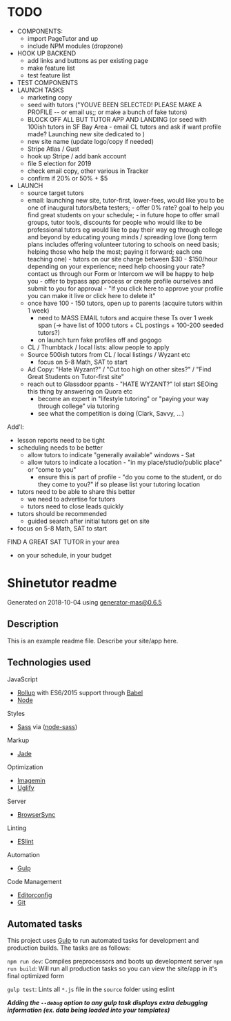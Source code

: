 # TODO

- COMPONENTS: 
  - import PageTutor and up
  - include NPM modules (dropzone)
- HOOK UP BACKEND
  - add links and buttons as per existing page
  - make feature list
  - test feature list
- TEST COMPONENTS
- LAUNCH TASKS
  - marketing copy
  - seed with tutors ("YOUVE BEEN SELECTED! PLEASE MAKE A PROFILE -- or email us;; or make a bunch of fake tutors)
  - BLOCK OFF ALL BUT TUTOR APP AND LANDING (or seed with 100ish tutors in SF Bay Area - email CL tutors and ask if want profile made? Launching new site dedicated to )
  - new site name (update logo/copy if needed)
  - Stripe Atlas / Gust
  - hook up Stripe / add bank account
  - file S election for 2019
  - check email copy, other various in Tracker
  - confirm if 20% or 50% + $5
- LAUNCH
  - source target tutors
  - email: launching new site, tutor-first, lower-fees, would like you to be one of inaugural tutors/beta testers;
            - offer 0% rate? goal to help you find great students on your schedule;
            - in future hope to offer small groups, tutor tools, discounts for people who would like to be professional tutors
              eg would like to pay their way eg through college and beyond by educating young minds / spreading love
              (long term plans includes offering volunteer tutoring to schools on need basis; helping those who help the most; paying it forward; each one teaching one)
            - tutors on our site charge between $30 - $150/hour depending on your experience; need help choosing your rate? contact us through our Form or Intercom we will be happy to help you
            - offer to bypass app process or create profile ourselves and submit to you for approval - "If you click here to approve your profile you can make it live or click here to delete it"
  - once have 100 - 150 tutors, open up to parents (acquire tutors within 1 week)
    - need to MASS EMAIL tutors and acquire these Ts over 1 week span (-> have list of 1000 tutors + CL postings + 100-200 seeded tutors?)
    - on launch turn fake profiles off and gogogo
  - CL / Thumbtack / local lists: allow people to apply
  - Source 500ish tutors from CL / local listings / Wyzant etc
    - focus on 5-8 Math, SAT to start
  - Ad Copy: "Hate Wyzant?" / "Cut too high on other sites?" / "Find Great Students on Tutor-first site"
  - reach out to Glassdoor ppants - "HATE WYZANT?" lol start SEOing this thing by answering on Quora etc
      - become an expert in "lifestyle tutoring" or "paying your way through college" via tutoring
      - see what the competition is doing (Clark, Savvy, ...)


Add'l:
- lesson reports need to be tight
- scheduling needs to be better
  - allow tutors to indicate "generally available" windows - Sat
  - allow tutors to indicate a location - "in my place/studio/public place" or "come to you"
      - ensure this is part of profile - "do you come to the student, or do they come to you?" if so please list your tutoring location
- tutors need to be able to share this better
  - we need to advertise for tutors
  - tutors need to close leads quickly
- tutors should be recommended
  - guided search after initial tutors get on site
- focus on 5-8 Math, SAT to start


FIND A GREAT SAT TUTOR in your area
- on your schedule, in your budget





# Shinetutor readme

Generated on 2018-10-04 using
[generator-mas@0.6.5](https://github.com/larsonjj/generator-yeogurt)

## Description

This is an example readme file.
Describe your site/app here.

## Technologies used

JavaScript
- [Rollup](https://rollupjs.org/guide/en) with ES6/2015 support through [Babel](https://babeljs.io/)
- [Node](https://nodejs.org/)

Styles
- [Sass](http://sass-lang.com/) via ([node-sass](https://github.com/sass/node-sass))

Markup
- [Jade](http://jade-lang.com/)

Optimization
- [Imagemin](https://github.com/imagemin/imagemin)
- [Uglify](https://github.com/mishoo/UglifyJS)

Server
- [BrowserSync](http://www.browsersync.io/)

Linting
- [ESlint](http://eslint.org/)

Automation
- [Gulp](http://gulpjs.com)

Code Management
- [Editorconfig](http://editorconfig.org/)
- [Git](https://git-scm.com/)


## Automated tasks

This project uses [Gulp](http://gulpjs.com) to run automated tasks for development and production builds.
The tasks are as follows:

`npm run dev`: Compiles preprocessors and boots up development server
`npm run build`: Will run all production tasks so you can view the site/app in it's final optimized form

`gulp test`: Lints all `*.js` file in the `source` folder using eslint

***Adding the `--debug` option to any gulp task displays extra debugging information (ex. data being loaded into your templates)***
